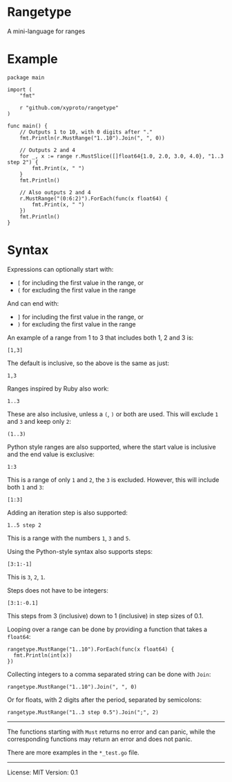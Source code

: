 # Rangetype

A mini-language for ranges

# Example


```
package main

import (
	"fmt"

	r "github.com/xyproto/rangetype"
)

func main() {
	// Outputs 1 to 10, with 0 digits after "."
	fmt.Println(r.MustRange("1..10").Join(", ", 0))

	// Outputs 2 and 4
	for _, x := range r.MustSlice([]float64{1.0, 2.0, 3.0, 4.0}, "1..3 step 2") {
		fmt.Print(x, " ")
	}
	fmt.Println()

	// Also outputs 2 and 4
	r.MustRange("(0:6:2)").ForEach(func(x float64) {
		fmt.Print(x, " ")
	})
	fmt.Println()
}
```

# Syntax

Expressions can optionally start with:

* `[` for including the first value in the range, or
* `(` for excluding the first value in the range

And can end with:

* `]` for including the first value in the range, or
* `)` for excluding the first value in the range

An example of a range from 1 to 3 that includes both 1, 2 and 3 is:

`[1,3]`

The default is inclusive, so the above is the same as just:

`1,3`

Ranges inspired by Ruby also work:

`1..3`

These are also inclusive, unless a `(`, `)` or both are used. This will exclude `1` and `3` and keep only `2`:

`(1..3)`

Python style ranges are also supported, where the start value is inclusive and the end value is exclusive:

`1:3`

This is a range of only `1` and `2`, the `3` is excluded. However, this will include both `1` and `3`:

`[1:3]`

Adding an iteration step is also supported:

`1..5 step 2`

This is a range with the numbers `1`, `3` and `5`.

Using the Python-style syntax also supports steps:

`[3:1:-1]`

This is `3`, `2`, `1`.

Steps does not have to be integers:

`[3:1:-0.1]`

This steps from 3 (inclusive) down to 1 (inclusive) in step sizes of 0.1.

Looping over a range can be done by providing a function that takes a `float64`:

```
rangetype.MustRange("1..10").ForEach(func(x float64) {
  fmt.Println(int(x))
})
```

Collecting integers to a comma separated string can be done with `Join`:

    rangetype.MustRange("1..10").Join(", ", 0)

Or for floats, with 2 digits after the period, separated by semicolons:

    rangetype.MustRange("1..3 step 0.5").Join(";", 2)

---

The functions starting with `Must` returns no error and can panic, while the corresponding functions may return an error and does not panic.

There are more examples in the `*_test.go` file.

---

License: MIT
Version: 0.1
